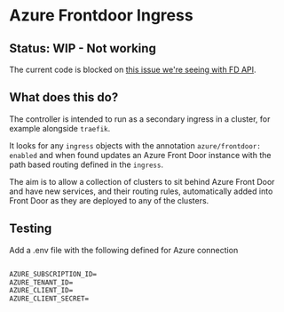 # Azure Frontdoor Ingress

## Status: WIP - Not working

The current code is blocked on [this issue we're seeing with FD API](https://github.com/Azure/azure-rest-api-specs/issues/4221). 

## What does this do?

The controller is intended to run as a secondary ingress in a cluster, for example alongside `traefik`. 

It looks for any `ingress` objects with the annotation `azure/frontdoor: enabled` and when found updates an Azure Front Door instance with the path based routing defined in the `ingress`. 

The aim is to allow a collection of clusters to sit behind Azure Front Door and have new services, and their routing rules, automatically added into Front Door as they are deployed to any of the clusters. 

## Testing

Add a .env file with the following defined for Azure connection 

```txt

AZURE_SUBSCRIPTION_ID=
AZURE_TENANT_ID=
AZURE_CLIENT_ID=
AZURE_CLIENT_SECRET=

```